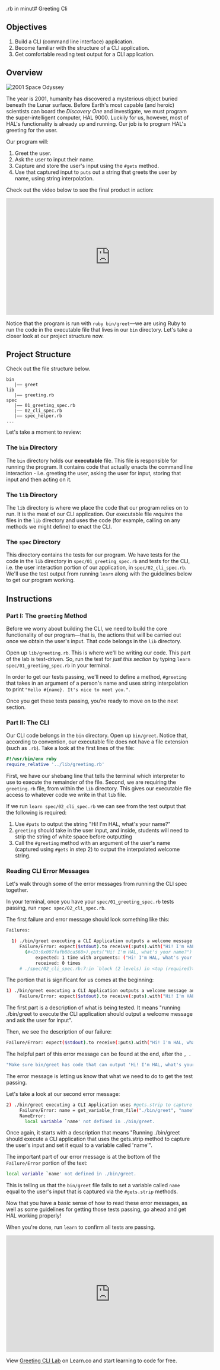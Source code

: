 .rb in  minut# Greeting Cli

## Objectives

1. Build a CLI (command line interface) application.
2. Become familiar with the structure of a CLI application.
3. Get comfortable reading test output for a CLI application.

## Overview

![2001 Space Odyssey](http://readme-pics.s3.amazonaws.com/2001_A_Space_Odyssey_Style_B.jpg)

The year is 2001, humanity has discovered a mysterious object buried beneath the Lunar surface. Before Earth's most capable (and heroic) scientists can board the *Discovery One* and investigate, we must program the super-intelligent computer, HAL 9000. Luckily for us, however, most of HAL's functionality is already up and running. Our job is to program HAL's greeting for the user.

Our program will:

1. Greet the user.
2. Ask the user to input their name.
3. Capture and store the user's input using the `#gets` method.
4. Use that captured input to `puts` out a string that greets the user by name, using string interpolation.

Check out the video below to see the final product in action:

<iframe width="560" height="315" src="https://www.youtube.com/embed/sBQBP1Aaxzk" frameborder="0" allowfullscreen></iframe>

Notice that the program is run with `ruby bin/greet`––we are using Ruby to run the code in the executable file that lives in our `bin` directory. Let's take a closer look at our project structure now.

## Project Structure

Check out the file structure below.

```
bin
   |–– greet
lib
   |–– greeting.rb
spec
   |–– 01_greeting_spec.rb
   |–– 02_cli_spec.rb
   |–– spec_helper.rb
...
```  

Let's take a moment to review:

### The `bin` Directory

The `bin` directory holds our **executable** file. This file is responsible for running the program. It contains code that actually enacts the command line interaction - i.e. greeting the user, asking the user for input, storing that input and then acting on it.

### The `lib` Directory

The `lib` directory is where we place the code that our program relies on to run. It is the meat of our CLI application. Our executable file *requires* the files in the `lib` directory and uses the code (for example, calling on any methods we might define) to enact the CLI.

### The `spec` Directory

This directory contains the tests for our program. We have tests for the code in the `lib` directory in `spec/01_greeting_spec.rb` and tests for the CLI, i.e. the user interaction portion of our application, in `spec/02_cli_spec.rb`. We'll use the test output from running `learn` along with the guidelines below to get our program working.

## Instructions

### Part I: The   `greeting` Method

Before we worry about building the CLI, we need to build the core functionality of our program––that is, the actions that will be carried out once we obtain the user's input. That code belongs in the `lib` directory.

Open up `lib/greeting.rb`. This is where we'll be writing our code. This part of the lab is test-driven. So, run the test for *just this section* by typing `learn spec/01_greeting_spec.rb` in your terminal.

In order to get our tests passing, we'll need to define a method, `#greeting` that takes in an argument of a person's name and uses string interpolation to print `"Hello #{name}. It's nice to meet you."`.

Once you get these tests passing, you're ready to move on to the next section.

### Part II: The CLI

Our CLI code belongs in the `bin` directory. Open up `bin/greet`. Notice that, according to convention, our executable file does not have a file extension (such as `.rb`). Take a look at the first lines of the file:

```ruby
#!/usr/bin/env ruby
require_relative '../lib/greeting.rb'
```

First, we have our shebang line that tells the terminal which interpreter to use to execute the remainder of the file. Second, we are requiring the `greeting.rb` file, from within the `lib` directory. This gives our executable file access to whatever code we write in that `lib` file.

If we run `learn spec/02_cli_spec.rb` we can see from the test output that the following is required:

1. Use `#puts` to output the string "Hi! I'm HAL, what's your name?"
2. `greeting` should take in the user input, and inside, students will need to strip the string of white space before outputting
3. Call the `#greeting` method with an argument of the user's name (captured using `#gets` in step 2) to output the interpolated welcome string.

### Reading CLI Error Messages

Let's walk through some of the error messages from running the CLI spec together.

In your terminal, once you have your `spec/01_greeting_spec.rb` tests passing, run `rspec spec/02_cli_spec.rb`.

The first failure and error message should look something like this:


```bash
Failures:

  1) ./bin/greet executing a CLI Application outputs a welcome message and asks the user for input
     Failure/Error: expect($stdout).to receive(:puts).with("Hi! I'm HAL, what's your name?"), "Make sure bin/greet has code that can output 'Hi! I'm HAL, what's your name?' exactly."
       (#<IO:0x007fafb88ca568>).puts("Hi! I'm HAL, what's your name?")
           expected: 1 time with arguments: ("Hi! I'm HAL, what's your name?")
           received: 0 times
     # ./spec/02_cli_spec.rb:7:in `block (2 levels) in <top (required)>'
```

The portion that is significant for us comes at the beginning:

```bash
1) ./bin/greet executing a CLI Application outputs a welcome message and asks the user for input
     Failure/Error: expect($stdout).to receive(:puts).with("Hi! I'm HAL, what's your name?"), "Make sure bin/greet has code that can output 'Hi! I'm HAL, what's your name?' exactly."
```

The first part is a description of what is being tested. It means "running ./bin/greet to execute the CLI application should output a welcome message and ask the user for input".

Then, we see the description of our failure:

```bash
Failure/Error: expect($stdout).to receive(:puts).with("Hi! I'm HAL, what's your name?"), "Make sure bin/greet has code that can output 'Hi! I'm HAL, what's your name?' exactly."
```

The helpful part of this error message can be found at the end, after the `, `.

```bash
"Make sure bin/greet has code that can output 'Hi! I'm HAL, what's your name?' exactly."
```

The error message is letting us know that what we need to do to get the test passing.

Let's take a look at our second error message:

```bash
2) ./bin/greet executing a CLI Application uses #gets.strip to capture the user input and set it equal to a variable called name
     Failure/Error: name = get_variable_from_file("./bin/greet", "name")
     NameError:
       local variable `name' not defined in ./bin/greet.
```

Once again, it starts with a description that means "Running ./bin/greet should execute a CLI application that uses the gets.strip method to capture the user's input and set it equal to a variable called 'name'".

The important part of our error message is at the bottom of the `Failure/Error` portion of the text:

```bash
local variable `name' not defined in ./bin/greet.
```

This is telling us that the `bin/greet` file fails to set a variable called `name` equal to the user's input that is captured via the `#gets.strip` methods.

Now that you have a basic sense of how to read these error messages, as well as some guidelines for getting those tests passing, go ahead and get HAL working properly!

When you're done, run `learn` to confirm all tests are passing.

<iframe width="560" height="315" src="https://www.youtube.com/embed/7R0mD3uWk5c" frameborder="0" allowfullscreen></iframe>


<p class='util--hide'>View <a href='https://learn.co/lessons/greeting-cli'>Greeting CLI Lab</a> on Learn.co and start learning to code for free.</p>